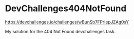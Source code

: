 # DevChallenges404NotFound
https://devchallenges.io/challenges/wBunSb7FPrIepJZAg0sY

My solution for the 404 Not Found devchallenges task. 
